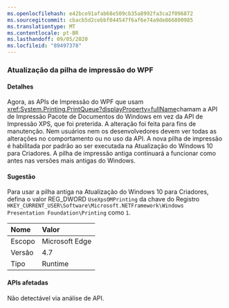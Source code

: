 ```yaml
---
ms.openlocfilehash: e42bce91afab68e509cb35a8992fa3ca2f096872
ms.sourcegitcommit: cbacb5d2cebbf044547f6af6e74a9de866800985
ms.translationtype: MT
ms.contentlocale: pt-BR
ms.lasthandoff: 09/05/2020
ms.locfileid: "89497378"
---
```

### <a name="wpf-printing-stack-update"></a>Atualização da pilha de impressão do WPF

#### <a name="details"></a>Detalhes

Agora, as APIs de Impressão do WPF que usam <xref:System.Printing.PrintQueue?displayProperty=fullName>chamam a API de Impressão Pacote de Documentos do Windows em vez da API de Impressão XPS, que foi preterida. A alteração foi feita para fins de manutenção. Nem usuários nem os desenvolvedores devem ver todas as alterações no comportamento ou no uso da API. A nova pilha de impressão é habilitada por padrão ao ser executada na Atualização do Windows 10 para Criadores. A pilha de impressão antiga continuará a funcionar como antes nas versões mais antigas do Windows.

#### <a name="suggestion"></a>Sugestão

Para usar a pilha antiga na Atualização do Windows 10 para Criadores, defina o valor REG_DWORD <code>UseXpsOMPrinting</code> da chave do Registro <code>HKEY_CURRENT_USER\Software\Microsoft\.NETFramework\Windows Presentation Foundation\Printing</code> como <code>1</code>.

| Nome    | Valor       |
|:--------|:------------|
| Escopo   |Microsoft Edge|
|Versão|4.7|
|Tipo|Runtime|

#### <a name="affected-apis"></a>APIs afetadas

Não detectável via análise de API.

<!--

#### Affected APIs

Not detectable via API analysis.

-->
